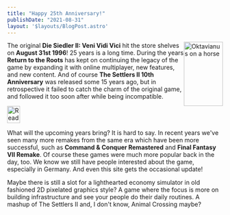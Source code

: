 ```yaml
---
title: "Happy 25th Anniversary!"
publishDate: "2021-08-31"
layout: '$layouts/BlogPost.astro'
---
```


<img alt="Oktavianus on a horse" src="/design/oktavianus_on_horse.png" width="91" height="150" style="float: right" /> The original **Die Siedler II: Veni Vidi Vici** hit the store shelves on **August 31st 1996**! 25 years is a long time. During the years **Return to the Roots** has kept on continuing the legacy of the game by expanding it with online multiplayer, new features, and new content. And of course **The Settlers II 10th Anniversary** was released some 15 years ago, but in retrospective it failed to catch the charm of the original game, and followed it too soon after while being incompatible.

<img alt="Reading newspaper" src="/design/inhabitant_reading_newspaper.gif" height="40" width="30" style="image-rendering: pixelated" />

What will the upcoming years bring? It is hard to say. In recent years we've seen many more remakes from the same era which have been more successful, such as **Command & Conquer Remastered** and **Final Fantasy VII Remake**. Of course these games were much more popular back in the day, too. We know we still have people interested about the game, especially in Germany. And even this site gets the occasional update!

Maybe there is still a slot for a lighthearted economy simulator in old fashioned 2D pixelated graphics style? A game where the focus is more on building infrastructure and see your people do their daily routines. A mashup of The Settlers II and, I don't know, Animal Crossing maybe?
